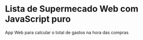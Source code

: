# Lista de Supermecado Web com JavaScript puro
 App Web para calcular o total de gastos na hora das compras
